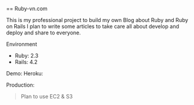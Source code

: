 == Ruby-vn.com

This is my professional project to build my own Blog about Ruby and Ruby on Rails
I plan to write some articles to take care all about develop and deploy and share to everyone.

Environment

* Ruby: 2.3
* Rails: 4.2

Demo:
Heroku:

Production:
> Plan to use EC2 & S3
